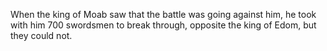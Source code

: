 When the king of Moab saw that the battle was going against him, he took with him 700 swordsmen to break through, opposite the king of Edom, but they could not.
